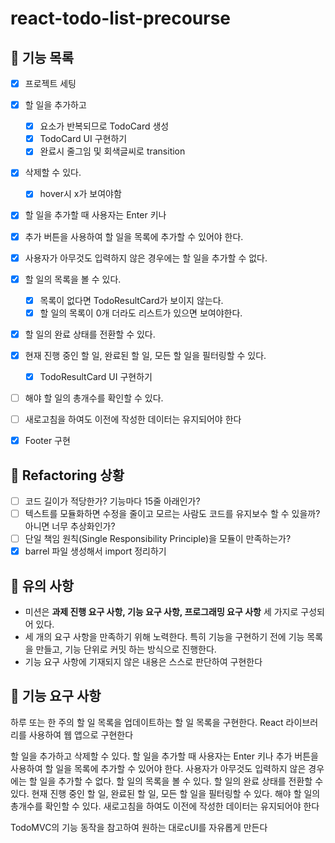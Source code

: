 # react-todo-list-precourse

## 🚀 기능 목록

- [x] 프로젝트 세팅
- [x] 할 일을 추가하고
  - [x] 요소가 반복되므로 TodoCard 생성
  - [x] TodoCard UI 구현하기
  - [x] 완료시 줄그임 및 회색글씨로 transition
- [x] 삭제할 수 있다.
  - [x] hover시 x가 보여야함
- [x] 할 일을 추가할 때 사용자는 Enter 키나
- [x] 추가 버튼을 사용하여 할 일을 목록에 추가할 수 있어야 한다.
- [x] 사용자가 아무것도 입력하지 않은 경우에는 할 일을 추가할 수 없다.
- [x] 할 일의 목록을 볼 수 있다.
  - [x] 목록이 없다면 TodoResultCard가 보이지 않는다.
  - [x] 할 일의 목록이 0개 더라도 리스트가 있으면 보여야한다.
- [x] 할 일의 완료 상태를 전환할 수 있다.
- [x] 현재 진행 중인 할 일, 완료된 할 일, 모든 할 일을 필터링할 수 있다.
  - [x] TodoResultCard UI 구현하기
- [ ] 해야 할 일의 총개수를 확인할 수 있다.
- [ ] 새로고침을 하여도 이전에 작성한 데이터는 유지되어야 한다

- [x] Footer 구현

## 🚀 Refactoring 상황

- [ ] 코드 길이가 적당한가? 기능마다 15줄 아래인가?
- [ ] 텍스트를 모듈화하면 수정을 줄이고 모르는 사람도 코드를 유지보수 할 수 있을까? 아니면 너무 추상화인가?
- [ ] 단일 책임 원칙(Single Responsibility Principle)을 모듈이 만족하는가?
- [x] barrel 파일 생성해서 import 정리하기

## 🚀 유의 사항

- 미션은 **과제 진행 요구 사항, 기능 요구 사항, 프로그래밍 요구 사항** 세 가지로 구성되어 있다.
- 세 개의 요구 사항을 만족하기 위해 노력한다. 특히 기능을 구현하기 전에 기능 목록을 만들고, 기능 단위로 커밋 하는 방식으로 진행한다.
- 기능 요구 사항에 기재되지 않은 내용은 스스로 판단하여 구현한다

## 🚀 기능 요구 사항

하루 또는 한 주의 할 일 목록을 업데이트하는 할 일 목록을 구현한다.
React 라이브러리를 사용하여 웹 앱으로 구현한다

할 일을 추가하고 삭제할 수 있다.
할 일을 추가할 때 사용자는 Enter 키나 추가 버튼을 사용하여 할 일을 목록에 추가할 수 있어야 한다.
사용자가 아무것도 입력하지 않은 경우에는 할 일을 추가할 수 없다.
할 일의 목록을 볼 수 있다.
할 일의 완료 상태를 전환할 수 있다.
현재 진행 중인 할 일, 완료된 할 일, 모든 할 일을 필터링할 수 있다.
해야 할 일의 총개수를 확인할 수 있다.
새로고침을 하여도 이전에 작성한 데이터는 유지되어야 한다

TodoMVC의 기능 동작을 참고하여 원하는 대로cUI를 자유롭게 만든다
